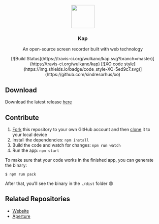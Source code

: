 <p align="center">
  <img src="https://getkap.co/images/favicon/kap.svg" height="75">
  <h3 align="center">Kap</h3>
  <p align="center">An open-source screen recorder built with web technology<p>
  <p align="center">[![Build Status](https://travis-ci.org/wulkano/kap.svg?branch=master)](https://travis-ci.org/wulkano/kap) [![XO code style](https://img.shields.io/badge/code_style-XO-5ed9c7.svg)](https://github.com/sindresorhus/xo)</p>
</p>

## Download
Download the latest release [here](https://getkap.co/download)

## Contribute

1. [Fork](https://help.github.com/articles/fork-a-repo/) this repository to your own GitHub account and then [clone](https://help.github.com/articles/cloning-a-repository/) it to your local device
2. Install the dependencies: `npm install`
3. Build the code and watch for changes: `npm run watch`
4. Run the app: `npm start`

To make sure that your code works in the finished app, you can generate the binary:

```
$ npm run pack
```

After that, you'll see the binary in the `./dist` folder :smile:

## Related Repositories
- [Website](https://github.com/wulkano/kap-website)
- [Aperture](https://github.com/wulkano/aperture)
